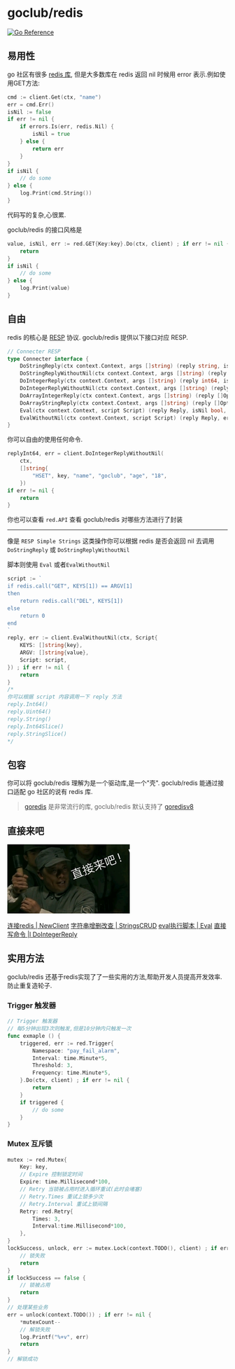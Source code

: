 # goclub/redis

[![Go Reference](https://pkg.go.dev/badge/github.com/goclub/redis.svg)](https://pkg.go.dev/github.com/goclub/redis)

## 易用性

go 社区有很多 [redis 库](https://redis.io/docs/clients/#go),
但是大多数库在 redis 返回 nil 时候用 error 表示.例如使用GET方法:

```go
cmd := client.Get(ctx, "name")
err = cmd.Err()
isNil := false
if err != nil {
    if errors.Is(err, redis.Nil) {
        isNil = true
    } else {
        return err
    }
}
if isNil {
    // do some
} else {
    log.Print(cmd.String())
}
```

代码写的复杂,心很累.


goclub/redis 的接口风格是

```go
value, isNil, err := red.GET{Key:key}.Do(ctx, client) ; if err != nil {
    return
}
if isNil {
	// do some
} else {
	log.Print(value)
}
```


## 自由

redis 的核心是 [RESP](https://redis.io/docs/reference/protocol-spec/) 协议. goclub/redis 提供以下接口对应 RESP.
```go
// Connecter RESP
type Connecter interface {
	DoStringReply(ctx context.Context, args []string) (reply string, isNil bool, err error)
	DoStringReplyWithoutNil(ctx context.Context, args []string) (reply string, err error)
	DoIntegerReply(ctx context.Context, args []string) (reply int64, isNil bool, err error)
	DoIntegerReplyWithoutNil(ctx context.Context, args []string) (reply int64, err error)
	DoArrayIntegerReply(ctx context.Context, args []string) (reply []OptionInt64, err error)
	DoArrayStringReply(ctx context.Context, args []string) (reply []OptionString, err error)
	Eval(ctx context.Context, script Script) (reply Reply, isNil bool, err error)
	EvalWithoutNil(ctx context.Context, script Script) (reply Reply, err error)
}
```

你可以自由的使用任何命令.

```go
replyInt64, err = client.DoIntegerReplyWithoutNil(
	ctx, 
	[]string{
		"HSET", key, "name", "goclub", "age", "18",
	})
if err != nil {
    return
}
```

你也可以查看 `red.API` 查看 goclub/redis 对哪些方法进行了封装

---

像是 `RESP Simple Strings` 这类操作你可以根据 redis 是否会返回 nil 去调用 `DoStringReply` 或 `DoStringReplyWithoutNil`

脚本则使用  `Eval` 或者`EvalWithoutNil`

```go
script := `
if redis.call("GET", KEYS[1]) == ARGV[1]
then
	return redis.call("DEL", KEYS[1])
else
	return 0
end
`
reply, err := client.EvalWithoutNil(ctx, Script{
    KEYS: []string{key},
    ARGV: []string{value},
    Script: script,
}) ; if err != nil {
    return
}
/*
你可以根据 script 内容调用一下 reply 方法
reply.Int64()
reply.Uint64()
reply.String()
reply.Int64Slice()
reply.StringSlice()
*/
```

## 包容

你可以将 goclub/redis 理解为是一个驱动库,是一个"壳".
goclub/redis 能通过接口适配 go 社区的说有 redis 库.

> [goredis](https://redis.uptrace.dev/) 是非常流行的库, goclub/redis 默认支持了 [goredisv8](./goredisv8.go)


## 直接来吧

![](./start.jpg)

[连接redis    | NewClient](./example/internal/new_client_test.go?embed)
[字符串增删改查 | StringsCRUD](./example/internal/strings_crud_test.go?embed)
[eval执行脚本 | Eval](./example/internal/eval_test.go?embed)
[直接写命令 |l DoIntegerReply ](./example/internal/do_interger_reply_test.go?embed)


## 实用方法

goclub/redis 还基于redis实现了了一些实用的方法,帮助开发人员提高开发效率.防止重复造轮子.

### Trigger 触发器

```go
// Trigger 触发器
// 每5分钟出现3次则触发,但是10分钟内只触发一次
func exmaple () {
	triggered, err := red.Trigger{
		Namespace: "pay_fail_alarm",
		Interval: time.Minute*5,
		Threshold: 3,
		Frequency: time.Minute*5,
	}.Do(ctx, client) ; if err != nil {
	    return
	}
	if triggered {
		// do some
	}
}
```

### Mutex 互斥锁

```go
mutex := red.Mutex{
    Key: key,
	// Expire 控制锁定时间
    Expire: time.Millisecond*100,
	// Retry 当锁被占用时进入循环重试(此时会堵塞)
	// Retry.Times 重试上锁多少次
	// Retry.Interval 重试上锁间隔
    Retry: red.Retry{
        Times: 3,
		Interval:time.Millisecond*100,
    },
}
lockSuccess, unlock, err := mutex.Lock(context.TODO(), client) ; if err != nil {
    // 锁失败
    return
}
if lockSuccess == false {
    // 锁被占用
    return
}
// 处理某些业务
err = unlock(context.TODO()) ; if err != nil {
    *mutexCount--
	// 解锁失败
	log.Printf("%+v", err)
    return
}
// 解锁成功
```
